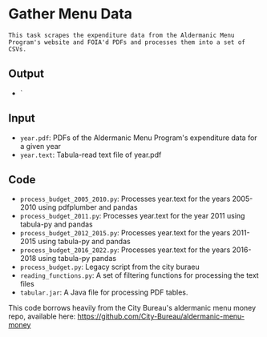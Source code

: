 # Gather Menu Data
    This task scrapes the expenditure data from the Aldermanic Menu Program's website and FOIA'd PDFs and processes them into a set of CSVs.

## Output
* `
## Input
* `year.pdf`: PDFs of the Aldermanic Menu Program's expenditure data for a given year
* `year.text`: Tabula-read text file of year.pdf 
## Code
* `process_budget_2005_2010.py`: Processes year.text for the years 2005-2010 using pdfplumber and pandas
* `process_budget_2011.py`: Processes year.text for the year 2011 using tabula-py and pandas
* `process_budget_2012_2015.py`: Processes year.text for the years 2011-2015 using tabula-py and pandas
* `process_budget_2016_2022.py`: Processes year.text for the years 2016-2018 using tabula-py pandas
* `process_budget.py`: Legacy script from the city buraeu
* `reading_functions.py`: A set of filtering functions for processing the text files
* `tabular.jar`: A Java file for processing PDF tables. 

This code borrows heavily from the City Bureau's aldermanic menu money repo, available here:
https://github.com/City-Bureau/aldermanic-menu-money
